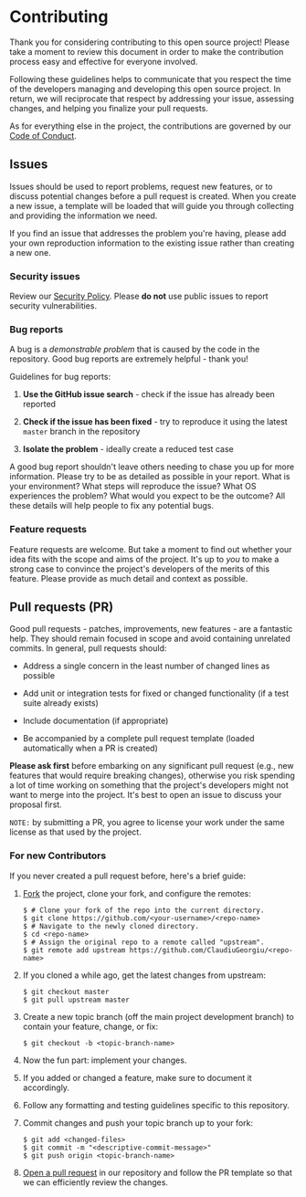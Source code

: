 # Contributing

Thank you for considering contributing to this open source project! Please take a moment
to review this document in order to make the contribution process easy and effective for
everyone involved.

Following these guidelines helps to communicate that you respect the time of the
developers managing and developing this open source project. In return, we will
reciprocate that respect by addressing your issue, assessing changes, and helping you
finalize your pull requests.

As for everything else in the project, the contributions are governed by our
[Code of Conduct](https://github.com/ClaudiuGeorgiu/PlaystoreDownloader/blob/master/docs/CODE_OF_CONDUCT.md).



## Issues

Issues should be used to report problems, request new features, or to discuss potential
changes before a pull request is created. When you create a new issue, a template will
be loaded that will guide you through collecting and providing the information we need.

If you find an issue that addresses the problem you're having, please add your own
reproduction information to the existing issue rather than creating a new one.

### Security issues

Review our
[Security Policy](https://github.com/ClaudiuGeorgiu/PlaystoreDownloader/blob/master/docs/SECURITY.md).
Please **do not** use public issues to report security vulnerabilities.

### Bug reports

A bug is a *demonstrable problem* that is caused by the code in the repository. Good bug
reports are extremely helpful - thank you!

Guidelines for bug reports:

1. **Use the GitHub issue search** - check if the issue has already been reported

2. **Check if the issue has been fixed** - try to reproduce it using the latest `master`
branch in the repository

3. **Isolate the problem** - ideally create a reduced test case

A good bug report shouldn't leave others needing to chase you up for more information.
Please try to be as detailed as possible in your report. What is your environment? What
steps will reproduce the issue? What OS experiences the problem? What would you expect
to be the outcome? All these details will help people to fix any potential bugs.

### Feature requests

Feature requests are welcome. But take a moment to find out whether your idea fits with
the scope and aims of the project. It's up to *you* to make a strong case to convince
the project's developers of the merits of this feature. Please provide as much detail
and context as possible.



## Pull requests (PR)

Good pull requests - patches, improvements, new features - are a fantastic help. They
should remain focused in scope and avoid containing unrelated commits. In general, pull
requests should:

* Address a single concern in the least number of changed lines as possible

* Add unit or integration tests for fixed or changed functionality (if a test suite
already exists)

* Include documentation (if appropriate)

* Be accompanied by a complete pull request template (loaded automatically when a PR is
created)

**Please ask first** before embarking on any significant pull request (e.g., new
features that would require breaking changes), otherwise you risk spending a lot of time
working on something that the project's developers might not want to merge into the
project. It's best to open an issue to discuss your proposal first.

`NOTE:` by submitting a PR, you agree to license your work under the same license as
that used by the project.

### For new Contributors

If you never created a pull request before, here's a brief guide:

1. [Fork](http://help.github.com/fork-a-repo/) the project, clone your fork, and
configure the remotes:
    ```Shell
    $ # Clone your fork of the repo into the current directory.
    $ git clone https://github.com/<your-username>/<repo-name>
    $ # Navigate to the newly cloned directory.
    $ cd <repo-name>
    $ # Assign the original repo to a remote called "upstream".
    $ git remote add upstream https://github.com/ClaudiuGeorgiu/<repo-name>
    ```

2. If you cloned a while ago, get the latest changes from upstream:
    ```Shell
    $ git checkout master
    $ git pull upstream master
    ```

3. Create a new topic branch (off the main project development branch) to contain your
feature, change, or fix:
    ```Shell
    $ git checkout -b <topic-branch-name>
    ```

4. Now the fun part: implement your changes.

5. If you added or changed a feature, make sure to document it accordingly.

6. Follow any formatting and testing guidelines specific to this repository.

7. Commit changes and push your topic branch up to your fork:
    ```Shell
    $ git add <changed-files>
    $ git commit -m "<descriptive-commit-message>"
    $ git push origin <topic-branch-name>
    ```

8. [Open a pull request](https://help.github.com/articles/using-pull-requests/) in our
repository and follow the PR template so that we can efficiently review the changes.
